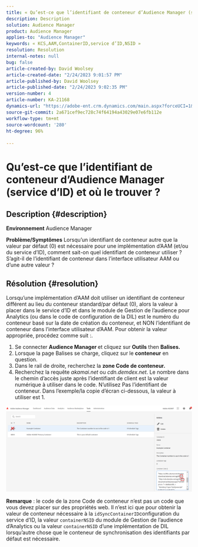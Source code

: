 ```yaml
---
title: « Qu’est-ce que l’identifiant de conteneur d’Audience Manager (service d’ID) et où le trouver ? »
description: Description
solution: Audience Manager
product: Audience Manager
applies-to: "Audience Manager"
keywords: « KCS,AAM,ContainerID,service d’ID,NSID »
resolution: Resolution
internal-notes: null
bug: false
article-created-by: David Woolsey
article-created-date: "2/24/2023 9:01:57 PM"
article-published-by: David Woolsey
article-published-date: "2/24/2023 9:02:35 PM"
version-number: 4
article-number: KA-21168
dynamics-url: "https://adobe-ent.crm.dynamics.com/main.aspx?forceUCI=1&pagetype=entityrecord&etn=knowledgearticle&id=539a2674-86b4-ed11-83fe-6045bd006b25"
source-git-commit: 2a671cef9ec728c74f64194a43029e07e6fb112e
workflow-type: tm+mt
source-wordcount: '280'
ht-degree: 96%

---
```


# Qu’est-ce que l’identifiant de conteneur d’Audience Manager (service d’ID) et où le trouver ?

## Description {#description}

<b>Environnement</b>
Audience Manager


<b>Problème/Symptômes</b>
Lorsqu’un identifiant de conteneur autre que la valeur par défaut (0) est nécessaire pour une implémentation d’AAM (et/ou du service d’ID), comment sait-on quel identifiant de conteneur utiliser ? S’agit-il de l’identifiant de conteneur dans l’interface utilisateur AAM ou d’une autre valeur ?


## Résolution {#resolution}


Lorsqu’une implémentation d’AAM doit utiliser un identifiant de conteneur différent au lieu du conteneur standard/par défaut (0), alors la valeur à placer dans le service d’ID et dans le module de Gestion de l’audience pour Analytics (ou dans le code de configuration de la DIL) est le numéro du conteneur basé sur la date de création du conteneur, et NON l’identifiant de conteneur dans l’interface utilisateur d’AAM. Pour obtenir la valeur appropriée, procédez comme suit :.

1. Se connecter <b>Audience Manager </b>et cliquez sur <b>Outils</b> then <b>Balises.</b>
2. Lorsque la page Balises se charge, cliquez sur le <b>conteneur</b> en question.
3. Dans le rail de droite, recherchez la <b>zone Code de conteneur.</b>
4. Recherchez la requête *akamai.net* ou *cdn.demdex.net*. Le nombre dans le chemin d’accès juste après l’identifiant de client est la valeur numérique à utiliser dans le code. N’utilisez Pas l’identifiant de conteneur. Dans l’exemple/la copie d’écran ci-dessous, la valeur à utiliser est 1.


![](assets/4768ad75-347c-ed11-81ac-6045bd006a22.png)

<b>Remarque</b> : le code de la zone Code de conteneur n’est pas un code que vous devez placer sur des propriétés web. Il n’est ici que pour obtenir la valeur de conteneur nécessaire à la `idSyncContainerID`configuration du service d’ID, la valeur `containerNSID` du module de Gestion de l’audience d’Analytics ou la valeur `containerNSID` d’une implémentation de DIL lorsqu’autre chose que le conteneur de synchronisation des identifiants par défaut est nécessaire.


